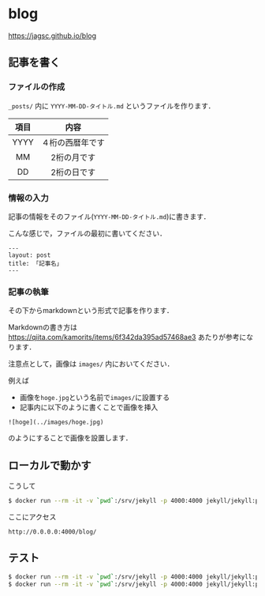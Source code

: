 
# blog

https://jagsc.github.io/blog

## 記事を書く

### ファイルの作成

`_posts/` 内に `YYYY-MM-DD-タイトル.md` というファイルを作ります．

|項目|内容|
|:-:|:-:|
|YYYY|４桁の西暦年です|
|MM|2桁の月です|
|DD|2桁の日です|

### 情報の入力
 
記事の情報をそのファイル(`YYYY-MM-DD-タイトル.md`)に書きます．

こんな感じで，ファイルの最初に書いてください．

```
---
layout: post
title: 「記事名」
---
```

### 記事の執筆

その下からmarkdownという形式で記事を作ります．

Markdownの書き方は https://qiita.com/kamorits/items/6f342da395ad57468ae3 あたりが参考になります．

注意点として，画像は `images/` 内においてください．

例えば
- 画像を`hoge.jpg`という名前で`images/`に設置する
- 記事内に以下のように書くことで画像を挿入

```
![hoge](../images/hoge.jpg)
```

のようにすることで画像を設置します．


## ローカルで動かす

こうして

```bash
$ docker run --rm -it -v `pwd`:/srv/jekyll -p 4000:4000 jekyll/jekyll:pages jekyll serve -d _site/blog -w
```

ここにアクセス

```
http://0.0.0.0:4000/blog/
```

## テスト

```bash
$ docker run --rm -it -v `pwd`:/srv/jekyll -p 4000:4000 jekyll/jekyll:pages jekyll build
$ docker run --rm -it -v `pwd`:/srv/jekyll -p 4000:4000 jekyll/jekyll:pages /usr/gem/bin/htmlproofer ./_site --allow-hash-href --check-html --disable-external --url-swap '^/blog:'
```